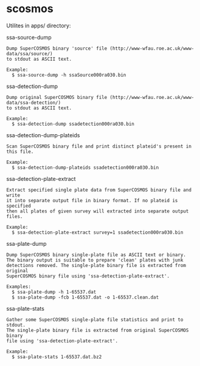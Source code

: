 scosmos
=======

Utilites in apps/ directory:

  ssa-source-dump

    Dump SuperCOSMOS binary 'source' file (http://www-wfau.roe.ac.uk/www-data/ssa/source/)
    to stdout as ASCII text.

    Example:
      $ ssa-source-dump -h ssaSource000ra030.bin


  ssa-detection-dump

    Dump original SuperCOSMOS binary file (http://www-wfau.roe.ac.uk/www-data/ssa-detection/)
    to stdout as ASCII text.

    Example:
      $ ssa-detection-dump ssadetection000ra030.bin


  ssa-detection-dump-plateids

    Scan SuperCOSMOS binary file and print distinct plateid's present in this file.

    Example:
      $ ssa-detection-dump-plateids ssadetection000ra030.bin


  ssa-detection-plate-extract

    Extract specified single plate data from SuperCOSMOS binary file and write
    it into separate output file in binary format. If no plateid is specified
    then all plates of given survey will extracted into separate output files.

    Example:
      $ ssa-detection-plate-extract survey=1 ssadetection000ra030.bin


  ssa-plate-dump

    Dump SuperCOSMOS binary single-plate file as ASCII text or binary.
    The binary output is suitable to prepare 'clean' plates with junk
    detections removed. The single-plate binary file is extracted from original
    SuperCOSMOS binary file using 'ssa-detection-plate-extract'.

    Examples:
      $ ssa-plate-dump -h 1-65537.dat
      $ ssa-plate-dump -fcb 1-65537.dat -o 1-65537.clean.dat


  ssa-plate-stats

    Gather some SuperCOSMOS single-plate file statistics and print to stdout.
    The single-plate binary file is extracted from original SuperCOSMOS binary
    file using 'ssa-detection-plate-extract'.

    Example:
      $ ssa-plate-stats 1-65537.dat.bz2


